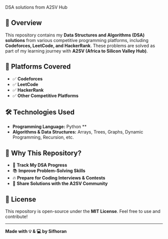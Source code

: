 DSA solutions from A2SV Hub

## 📌 Overview
This repository contains my **Data Structures and Algorithms (DSA) solutions** from various competitive programming platforms, including **Codeforces, LeetCode, and HackerRank**. These problems are solved as part of my learning journey with **A2SV (Africa to Silicon Valley Hub)**.

## 📂 Platforms Covered
- ✅ **Codeforces**
- ✅ **LeetCode**
- ✅ **HackerRank**
- ✅ **Other Competitive Platforms**
  
## 🛠️ Technologies Used
- **Programming Language:** Python **
- **Algorithms & Data Structures:** Arrays, Trees, Graphs, Dynamic Programming, Recursion, etc.

## 🌱 Why This Repository?
- 🚀 **Track My DSA Progress**
- 📚 **Improve Problem-Solving Skills**
- 🔥 **Prepare for Coding Interviews & Contests**
- 🤝 **Share Solutions with the A2SV Community**

## 📄 License
This repository is open-source under the **MIT License**. Feel free to use and contribute!

---
**Made with 💡 & 💻 by Sifhoran**

